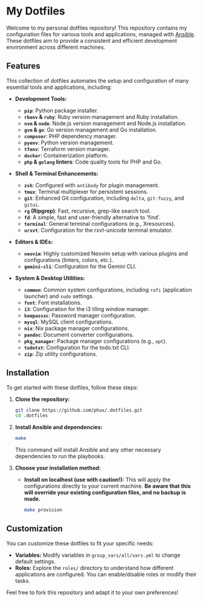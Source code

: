 # My Dotfiles

Welcome to my personal dotfiles repository! This repository contains my configuration files for various tools and applications, managed with [Ansible](https://www.ansible.com/). These dotfiles aim to provide a consistent and efficient development environment across different machines.

## Features

This collection of dotfiles automates the setup and configuration of many essential tools and applications, including:

- **Development Tools:**
    - **`pip`**: Python package installer.
    - **`rbenv` & `ruby`**: Ruby version management and Ruby installation.
    - **`nvm` & `node`**: Node.js version management and Node.js installation.
    - **`gvm` & `go`**: Go version management and Go installation.
    - **`composer`**: PHP dependency manager.
    - **`pyenv`**: Python version management.
    - **`tfenv`**: Terraform version manager.
    - **`docker`**: Containerization platform.
    - **`php` & `golang` linters**: Code quality tools for PHP and Go.

- **Shell & Terminal Enhancements:**
    - **`zsh`**: Configured with `antibody` for plugin management.
    - **`tmux`**: Terminal multiplexer for persistent sessions.
    - **`git`**: Enhanced Git configuration, including `delta`, `git-fuzzy`, and `gitui`.
    - **`rg` (Ripgrep)**: Fast, recursive, grep-like search tool.
    - **`fd`**: A simple, fast and user-friendly alternative to 'find'.
    - **`terminal`**: General terminal configurations (e.g., Xresources).
    - **`urxvt`**: Configuration for the rxvt-unicode terminal emulator.

- **Editors & IDEs:**
    - **`neovim`**: Highly customized Neovim setup with various plugins and configurations (linters, colors, etc.).
    - **`gemini-cli`**: Configuration for the Gemini CLI.

- **System & Desktop Utilities:**
    - **`common`**: Common system configurations, including `rofi` (application launcher) and `sudo` settings.
    - **`font`**: Font installations.
    - **`i3`**: Configuration for the i3 tiling window manager.
    - **`keepassxc`**: Password manager configuration.
    - **`mysql`**: MySQL client configurations.
    - **`nix`**: Nix package manager configurations.
    - **`pandoc`**: Document converter configurations.
    - **`pkg_manager`**: Package manager configurations (e.g., `apt`).
    - **`todotxt`**: Configuration for the todo.txt CLI.
    - **`zip`**: Zip utility configurations.

## Installation

To get started with these dotfiles, follow these steps:

1.  **Clone the repository:**

    ```bash
    git clone https://github.com/phux/.dotfiles.git
    cd .dotfiles
    ```

2.  **Install Ansible and dependencies:**

    ```bash
    make
    ```
    This command will install Ansible and any other necessary dependencies to run the playbooks.

3.  **Choose your installation method:**

    

    -   **Install on localhost (use with caution!):**
        This will apply the configurations directly to your current machine. **Be aware that this will override your existing configuration files, and no backup is made.**

        ```bash
        make provision
        ```

## Customization

You can customize these dotfiles to fit your specific needs:

-   **Variables:** Modify variables in `group_vars/all/vars.yml` to change default settings.
-   **Roles:** Explore the `roles/` directory to understand how different applications are configured. You can enable/disable roles or modify their tasks.

Feel free to fork this repository and adapt it to your own preferences!











